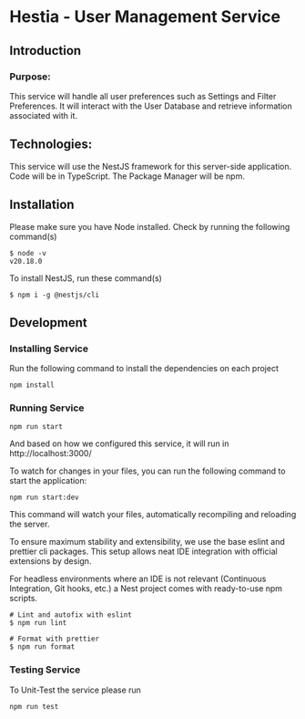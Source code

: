 # Hestia - User Management Service

## Introduction 
### Purpose:
This service will handle all user preferences such as Settings and Filter Preferences.
It will interact with the User Database and retrieve information associated with it. 

## Technologies:
This service will use the NestJS framework for this server-side application.
Code will be in TypeScript. 
The Package Manager will be npm. 

## Installation
Please make sure you have Node installed.
Check by running the following command(s)
```
$ node -v
v20.18.0
```
To install NestJS, run these command(s)
```
$ npm i -g @nestjs/cli
```

## Development

### Installing Service
Run the following command to install the dependencies on each project
```
npm install
```

### Running Service
```
npm run start
```
And based on how we configured this service, it will run in 
http://localhost:3000/

To watch for changes in your files, you can run the following command to start the application:
```
npm run start:dev
```
This command will watch your files, automatically recompiling and reloading the server.

To ensure maximum stability and extensibility, we use the base eslint and prettier cli packages. This setup allows neat IDE integration with official extensions by design.

For headless environments where an IDE is not relevant (Continuous Integration, Git hooks, etc.) a Nest project comes with ready-to-use npm scripts.

```
# Lint and autofix with eslint
$ npm run lint

# Format with prettier
$ npm run format
```
### Testing Service
To Unit-Test the service please run

```
npm run test
```
